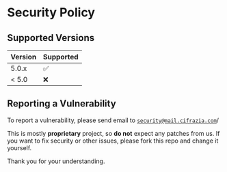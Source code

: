 # Security Policy

## Supported Versions

| Version | Supported          |
|---------|--------------------|
| 5.0.x   | :white_check_mark: |
| < 5.0   | :x:                |

## Reporting a Vulnerability

To report a vulnerability, please send email to [`security@mail.cifrazia.com`](mailto:security@mail.cifrazia.com)/

This is mostly **proprietary** project, so **do not** expect any patches from us. If you want to fix security or other
issues, please fork this repo and change it yourself.

Thank you for your understanding.